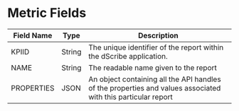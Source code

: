 # Metric Fields

| Field Name | Type   | Description                                                                                                  |
| ---------- | ------ | ------------------------------------------------------------------------------------------------------------ |
| KPIID      | String | The unique identifier of the report within the dScribe application.                                          |
| NAME       | String | The readable name given to the report                                                                        |
| PROPERTIES | JSON   | An object containing all the API handles of the properties and values associated with this particular report |

